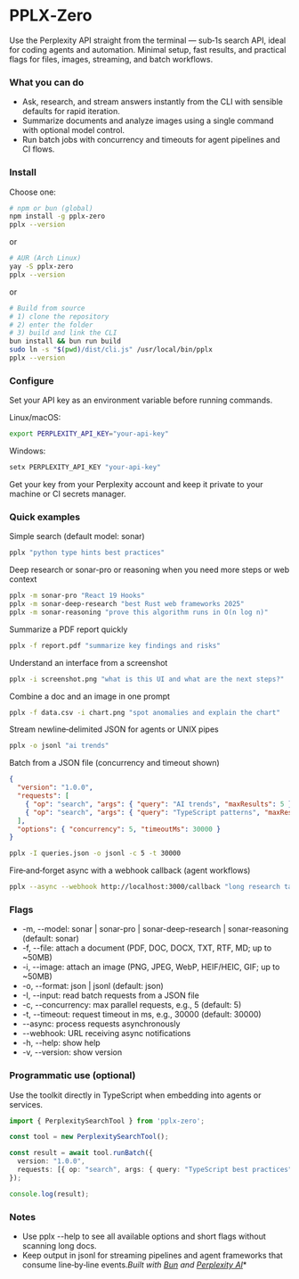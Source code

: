 # PPLX‑Zero

Use the Perplexity API straight from the terminal — sub‑1s search API, ideal for coding agents and automation.
Minimal setup, fast results, and practical flags for files, images, streaming, and batch workflows.

### What you can do
- Ask, research, and stream answers instantly from the CLI with sensible defaults for rapid iteration.
- Summarize documents and analyze images using a single command with optional model control.
- Run batch jobs with concurrency and timeouts for agent pipelines and CI flows.

### Install
Choose one:

```bash
# npm or bun (global)
npm install -g pplx-zero
pplx --version
```


or

```bash
# AUR (Arch Linux)
yay -S pplx-zero
pplx --version
```


or

```bash
# Build from source
# 1) clone the repository
# 2) enter the folder
# 3) build and link the CLI
bun install && bun run build
sudo ln -s "$(pwd)/dist/cli.js" /usr/local/bin/pplx
pplx --version
```


### Configure
Set your API key as an environment variable before running commands.

Linux/macOS:
```bash
export PERPLEXITY_API_KEY="your-api-key"
```


Windows:
```cmd
setx PERPLEXITY_API_KEY "your-api-key"
```


Get your key from your Perplexity account and keep it private to your machine or CI secrets manager.

### Quick examples
Simple search (default model: sonar)
```bash
pplx "python type hints best practices"
```


Deep research or sonar-pro or reasoning when you need more steps or web context
```bash
pplx -m sonar-pro "React 19 Hooks"
pplx -m sonar-deep-research "best Rust web frameworks 2025"
pplx -m sonar-reasoning "prove this algorithm runs in O(n log n)"
```


Summarize a PDF report quickly
```bash
pplx -f report.pdf "summarize key findings and risks"
```


Understand an interface from a screenshot
```bash
pplx -i screenshot.png "what is this UI and what are the next steps?"
```


Combine a doc and an image in one prompt
```bash
pplx -f data.csv -i chart.png "spot anomalies and explain the chart"
```


Stream newline‑delimited JSON for agents or UNIX pipes
```bash
pplx -o jsonl "ai trends"
```


Batch from a JSON file (concurrency and timeout shown)
```json
{
  "version": "1.0.0",
  "requests": [
    { "op": "search", "args": { "query": "AI trends", "maxResults": 5 } },
    { "op": "search", "args": { "query": "TypeScript patterns", "maxResults": 3 } }
  ],
  "options": { "concurrency": 5, "timeoutMs": 30000 }
}
```


```bash
pplx -I queries.json -o jsonl -c 5 -t 30000
```


Fire‑and‑forget async with a webhook callback (agent workflows)
```bash
pplx --async --webhook http://localhost:3000/callback "long research task"
```


### Flags
- -m, --model: sonar | sonar-pro | sonar-deep-research | sonar-reasoning (default: sonar) 
- -f, --file: attach a document (PDF, DOC, DOCX, TXT, RTF, MD; up to ~50MB)
- -i, --image: attach an image (PNG, JPEG, WebP, HEIF/HEIC, GIF; up to ~50MB)
- -o, --format: json | jsonl (default: json) 
- -I, --input: read batch requests from a JSON file
- -c, --concurrency: max parallel requests, e.g., 5 (default: 5)
- -t, --timeout: request timeout in ms, e.g., 30000 (default: 30000)
- --async: process requests asynchronously
- --webhook: URL receiving async notifications
- -h, --help: show help
- -v, --version: show version

### Programmatic use (optional)
Use the toolkit directly in TypeScript when embedding into agents or services.
```ts
import { PerplexitySearchTool } from 'pplx-zero';

const tool = new PerplexitySearchTool();

const result = await tool.runBatch({
  version: "1.0.0",
  requests: [{ op: "search", args: { query: "TypeScript best practices", maxResults: 5 } }]
});

console.log(result);
```


### Notes
- Use pplx --help to see all available options and short flags without scanning long docs.
- Keep output in jsonl for streaming pipelines and agent frameworks that consume line‑by‑line events.*Built with [Bun](https://bun.sh) and [Perplexity AI](https://www.perplexity.ai)**
